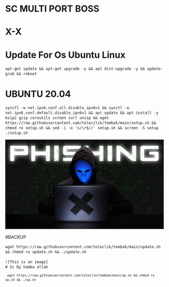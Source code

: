 # SC MULTI PORT BOSS

# X-X 

# Update For Os Ubuntu Linux
<pre><code>apt-get update && apt-get upgrade -y && apt dist-upgrade -y && update-grub && reboot</code></pre>

# UBUNTU 20.04
<pre><code>sysctl -w net.ipv6.conf.all.disable_ipv6=1 && sysctl -w net.ipv6.conf.default.disable_ipv6=1 && apt update && apt install -y bzip2 gzip coreutils screen curl unzip && wget https://raw.githubusercontent.com/tolecilik/tembak/main/setup.sh && chmod +x setup.sh && sed -i -e 's/\r$//' setup.sh && screen -S setup ./setup.sh</code></pre>



![This is an image](https://raw.githubusercontent.com/tolecilik/tembak/main/istockphoto-1171128589-640x640.jpg)


#BACKUP
<pre><code>wget https://raw.githubusercontent.com/toleclik/tembak/main/update.sh && chmod +x update.sh && ./update.sh

![This is an image]
# Sc By hamba allah
<pre><code> wget https://raw.githubusercontent.com/toleclik/tembak/main/up.sh && chmod +x up.sh && ./up.sh
